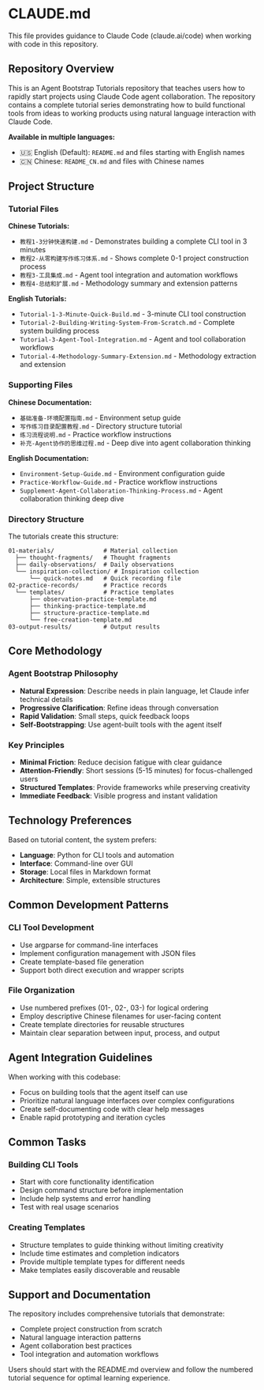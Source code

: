 # CLAUDE.md

This file provides guidance to Claude Code (claude.ai/code) when working with code in this repository.

## Repository Overview

This is an Agent Bootstrap Tutorials repository that teaches users how to rapidly start projects using Claude Code agent collaboration. The repository contains a complete tutorial series demonstrating how to build functional tools from ideas to working products using natural language interaction with Claude Code.

**Available in multiple languages:**
- 🇺🇸 English (Default): `README.md` and files starting with English names  
- 🇨🇳 Chinese: `README_CN.md` and files with Chinese names

## Project Structure

### Tutorial Files

**Chinese Tutorials:**
- `教程1-3分钟快速构建.md` - Demonstrates building a complete CLI tool in 3 minutes
- `教程2-从零构建写作练习体系.md` - Shows complete 0-1 project construction process
- `教程3-工具集成.md` - Agent tool integration and automation workflows
- `教程4-总结和扩展.md` - Methodology summary and extension patterns

**English Tutorials:**
- `Tutorial-1-3-Minute-Quick-Build.md` - 3-minute CLI tool construction
- `Tutorial-2-Building-Writing-System-From-Scratch.md` - Complete system building process
- `Tutorial-3-Agent-Tool-Integration.md` - Agent and tool collaboration workflows
- `Tutorial-4-Methodology-Summary-Extension.md` - Methodology extraction and extension

### Supporting Files

**Chinese Documentation:**
- `基础准备-环境配置指南.md` - Environment setup guide
- `写作练习目录配置教程.md` - Directory structure tutorial
- `练习流程说明.md` - Practice workflow instructions
- `补充-Agent协作的思维过程.md` - Deep dive into agent collaboration thinking

**English Documentation:**
- `Environment-Setup-Guide.md` - Environment configuration guide
- `Practice-Workflow-Guide.md` - Practice workflow instructions
- `Supplement-Agent-Collaboration-Thinking-Process.md` - Agent collaboration thinking deep dive

### Directory Structure
The tutorials create this structure:
```
01-materials/              # Material collection
  ├── thought-fragments/   # Thought fragments
  ├── daily-observations/  # Daily observations  
  └── inspiration-collection/ # Inspiration collection
      └── quick-notes.md   # Quick recording file
02-practice-records/       # Practice records
  └── templates/           # Practice templates
      ├── observation-practice-template.md
      ├── thinking-practice-template.md
      ├── structure-practice-template.md
      └── free-creation-template.md
03-output-results/         # Output results
```

## Core Methodology

### Agent Bootstrap Philosophy
- **Natural Expression**: Describe needs in plain language, let Claude infer technical details
- **Progressive Clarification**: Refine ideas through conversation
- **Rapid Validation**: Small steps, quick feedback loops
- **Self-Bootstrapping**: Use agent-built tools with the agent itself

### Key Principles
- **Minimal Friction**: Reduce decision fatigue with clear guidance
- **Attention-Friendly**: Short sessions (5-15 minutes) for focus-challenged users
- **Structured Templates**: Provide frameworks while preserving creativity
- **Immediate Feedback**: Visible progress and instant validation

## Technology Preferences

Based on tutorial content, the system prefers:
- **Language**: Python for CLI tools and automation
- **Interface**: Command-line over GUI
- **Storage**: Local files in Markdown format
- **Architecture**: Simple, extensible structures

## Common Development Patterns

### CLI Tool Development
- Use argparse for command-line interfaces
- Implement configuration management with JSON files
- Create template-based file generation
- Support both direct execution and wrapper scripts

### File Organization
- Use numbered prefixes (01-, 02-, 03-) for logical ordering
- Employ descriptive Chinese filenames for user-facing content
- Create template directories for reusable structures
- Maintain clear separation between input, process, and output

## Agent Integration Guidelines

When working with this codebase:
- Focus on building tools that the agent itself can use
- Prioritize natural language interfaces over complex configurations
- Create self-documenting code with clear help messages
- Enable rapid prototyping and iteration cycles

## Common Tasks

### Building CLI Tools
- Start with core functionality identification
- Design command structure before implementation
- Include help systems and error handling
- Test with real usage scenarios

### Creating Templates
- Structure templates to guide thinking without limiting creativity
- Include time estimates and completion indicators
- Provide multiple template types for different needs
- Make templates easily discoverable and reusable

## Support and Documentation

The repository includes comprehensive tutorials that demonstrate:
- Complete project construction from scratch
- Natural language interaction patterns
- Agent collaboration best practices
- Tool integration and automation workflows

Users should start with the README.md overview and follow the numbered tutorial sequence for optimal learning experience.